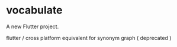 # vocabulate

A new Flutter project.

flutter / cross platform equivalent for synonym graph ( deprecated )
